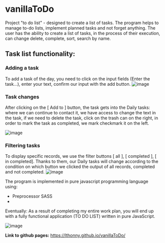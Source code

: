 # vanillaToDo

Project "to do list" - designed to create a list of tasks. The program helps to manage to-do lists, implement planned tasks and not forget anything. The user has the ability to create a list of tasks, in the process of their execution, can change delete, complete, sort, search by name.

## Task list functionality:
### Adding a task 
To add a task of the day, you need to click on the input fields (Enter the task...), enter your text, confirm our input with the add button.
![image](https://user-images.githubusercontent.com/58366884/121872632-2cd00a80-cd0e-11eb-99e4-de2d5fa8f2d6.png)

### Task changes 
After clicking on the [ Add to ] button, the task gets into the Daily tasks: where we can continue to contact it, we have access to change the text in the task, if we need to delete the task, click on the trash can on the right, in order to mark the task as completed, we mark checkmark it on the left.

![image](https://user-images.githubusercontent.com/58366884/121872835-6a349800-cd0e-11eb-8573-feacfe205b48.png)

### Filtering tasks 
To display specific records, we use the filter buttons [ all ], [ completed ], [ in completed]. Thanks to them, our Daily tasks will change according to the condition on which button we clicked the output of all records, completed and not completed.
![image](https://user-images.githubusercontent.com/58366884/121872743-4e30f680-cd0e-11eb-8e86-def4d245909f.png)


The program is implemented in pure javascript programming language using:
- Preprocessor SASS
- 


Eventually:
As a result of completing my entire work plan, you will end up with a fully functional application (TO DO LIST) written in pure JavaScript.

![image](https://user-images.githubusercontent.com/58366884/121873444-0fe80700-cd0f-11eb-85f2-9474a1fd1708.png)



**Link to github pages:** 
<https://lthonny.github.io/vanillaToDo/>

